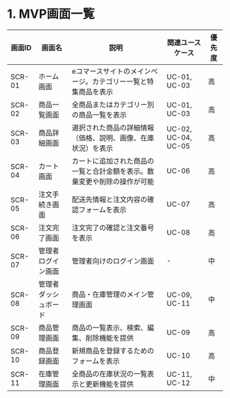 # 1. MVP画面一覧

| 画面ID | 画面名               | 説明                                                                     | 関連ユースケース    | 優先度 |
| ------ | -------------------- | ------------------------------------------------------------------------ | ------------------- | ------ |
| SCR-01 | ホーム画面           | eコマースサイトのメインページ。カテゴリー一覧と特集商品を表示            | UC-01, UC-03        | 高     |
| SCR-02 | 商品一覧画面         | 全商品またはカテゴリー別の商品一覧を表示                                 | UC-01, UC-03        | 高     |
| SCR-03 | 商品詳細画面         | 選択された商品の詳細情報（価格、説明、画像、在庫状況）を表示             | UC-02, UC-04, UC-05 | 高     |
| SCR-04 | カート画面           | カートに追加された商品の一覧と合計金額を表示。数量変更や削除の操作が可能 | UC-06               | 高     |
| SCR-05 | 注文手続き画面       | 配送先情報と注文内容の確認フォームを表示                                 | UC-07               | 高     |
| SCR-06 | 注文完了画面         | 注文完了の確認と注文番号を表示                                           | UC-08               | 高     |
| SCR-07 | 管理者ログイン画面   | 管理者向けのログイン画面                                                 | -                   | 中     |
| SCR-08 | 管理者ダッシュボード | 商品・在庫管理のメイン管理画面                                           | UC-09, UC-11        | 中     |
| SCR-09 | 商品管理画面         | 商品の一覧表示、検索、編集、削除機能を提供                               | UC-09               | 高     |
| SCR-10 | 商品登録画面         | 新規商品を登録するためのフォームを表示                                   | UC-10               | 高     |
| SCR-11 | 在庫管理画面         | 全商品の在庫状況の一覧表示と更新機能を提供                               | UC-11, UC-12        | 中     |
